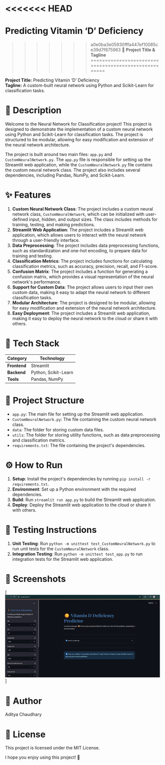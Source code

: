 <<<<<<< HEAD
=======
# Predicting Vitamin ‘D’ Deficiency
>>>>>>> a0e0ba3e05930fffa447ef10085ce39d7f875963
**🚀** **Project Title & Tagline**
=====================================================

**Project Title:** Predicting Vitamin ‘D’ Deficiency      
**Tagline:** A custom-built neural network using Python and Scikit-Learn for classification tasks.

**📖** **Description**
=====================================================

Welcome to the Neural Network for Classification project! This project is designed to demonstrate the implementation of a custom neural network using Python and Scikit-Learn for classification tasks. The project is structured to be modular, allowing for easy modification and extension of the neural network architecture.

The project is built around two main files: `app.py` and `CustomNeuralNetwork.py`. The `app.py` file is responsible for setting up the Streamlit web application, while the `CustomNeuralNetwork.py` file contains the custom neural network class. The project also includes several dependencies, including Pandas, NumPy, and Scikit-Learn.

**✨** **Features**
=====================================================

1. **Custom Neural Network Class**: The project includes a custom neural network class, `CustomNeuralNetwork`, which can be initialized with user-defined input, hidden, and output sizes. The class includes methods for training, testing, and making predictions.
2. **Streamlit Web Application**: The project includes a Streamlit web application, which allows users to interact with the neural network through a user-friendly interface.
3. **Data Preprocessing**: The project includes data preprocessing functions, such as standardization and one-hot encoding, to prepare data for training and testing.
4. **Classification Metrics**: The project includes functions for calculating classification metrics, such as accuracy, precision, recall, and F1-score.
5. **Confusion Matrix**: The project includes a function for generating a confusion matrix, which provides a visual representation of the neural network's performance.
6. **Support for Custom Data**: The project allows users to input their own custom data, making it easy to adapt the neural network to different classification tasks.
7. **Modular Architecture**: The project is designed to be modular, allowing for easy modification and extension of the neural network architecture.
8. **Easy Deployment**: The project includes a Streamlit web application, making it easy to deploy the neural network to the cloud or share it with others.

**🧰** **Tech Stack**
=====================================================

| **Category** | **Technology** |
| --- | --- |
| **Frontend** | Streamlit |
| **Backend** | Python, Scikit-Learn |
| **Tools** | Pandas, NumPy |

**📁** **Project Structure**
=====================================================

* `app.py`: The main file for setting up the Streamlit web application.
* `CustomNeuralNetwork.py`: The file containing the custom neural network class.
* `data`: The folder for storing custom data files.
* `utils`: The folder for storing utility functions, such as data preprocessing and classification metrics.
* `requirements.txt`: The file containing the project's dependencies.

**⚙️** **How to Run**
=====================================================

1. **Setup**: Install the project's dependencies by running `pip install -r requirements.txt`.
2. **Environment**: Set up a Python environment with the required dependencies.
3. **Build**: Run `streamlit run app.py` to build the Streamlit web application.
4. **Deploy**: Deploy the Streamlit web application to the cloud or share it with others.

**🧪** **Testing Instructions**
=====================================================

1. **Unit Testing**: Run `python -m unittest test_CustomNeuralNetwork.py` to run unit tests for the `CustomNeuralNetwork` class.
2. **Integration Testing**: Run `python -m unittest test_app.py` to run integration tests for the Streamlit web application.

**📸** **Screenshots**
=====================================================

[![alt text](image.png)]

**👤** **Author**
=====================================================

Aditya Chaudhary


**📝** **License**
=====================================================

This project is licensed under the MIT License.

I hope you enjoy using this project! 🚀
